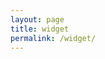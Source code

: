 ```yaml
---
layout: page
title: widget
permalink: /widget/
---
```


<script src="http://kaegbert.github.io/kae/p5.js-widget-master/"></script>

<script type="text/p5">
function setup() {
  createCanvas(100, 100);
}

function draw() {
  background(255, 0, 200);
}
</script>
